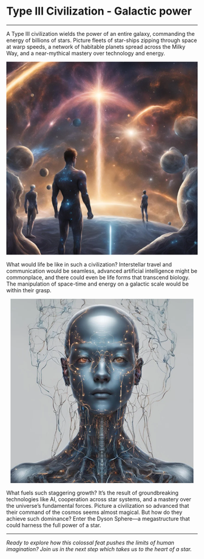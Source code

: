 # Type III Civilization - Galactic  power
---
A Type III civilization wields the power of an entire galaxy, commanding the energy of billions of stars. Picture fleets of star-ships zipping through space at warp speeds, a network of habitable planets spread across the Milky Way, and a near-mythical mastery over technology and energy. 

<div style="text-align: center; width-60">
  <img src="https://raw.githubusercontent.com/Team-Dhruva/Blogsphotos/refs/heads/main/Blog7/ch3/img1.png">
</div>

What would life be like in such a civilization? Interstellar travel and communication would be seamless, advanced artificial intelligence might be commonplace, and there could even be life forms that transcend biology. The manipulation of space-time and energy on a galactic scale would be within their grasp.

<div style="text-align: center; width-60">
  <img src="https://raw.githubusercontent.com/Team-Dhruva/Blogsphotos/refs/heads/main/Blog7/ch3/img2.png">
</div>

What fuels such staggering growth? It’s the result of groundbreaking technologies like AI, cooperation across star systems, and a mastery over the universe’s fundamental forces. Picture a civilization so advanced that their command of the cosmos seems almost magical. But how do they achieve such dominance? Enter the Dyson Sphere—a megastructure that could harness the full power of a star. 

---

*Ready to explore how this colossal feat pushes the limits of human imagination? Join us in the next step  which takes us to the heart of a star.* 